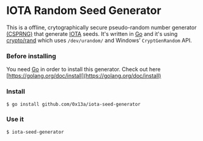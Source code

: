 IOTA Random Seed Generator
=====

This is a offline, crytographically secure pseudo-random number generator [(CSPRNG)](https://en.wikipedia.org/wiki/Cryptographically_secure_pseudorandom_number_generator) that generate [IOTA](http://iota.org/) seeds. It's written in [Go](https://golang.org) and it's using [crypto/rand](https://golang.org/pkg/crypto/rand/
) which uses `/dev/urandom/` and Windows’ `CryptGenRandom` API.

### Before installing

You need [Go](https://golang.org) in order to install this generator. Check out here [https://golang.org/doc/install](https://golang.org/doc/install)


### Install

```
$ go install github.com/0x13a/iota-seed-generator
```

### Use it

```
$ iota-seed-generator
```

